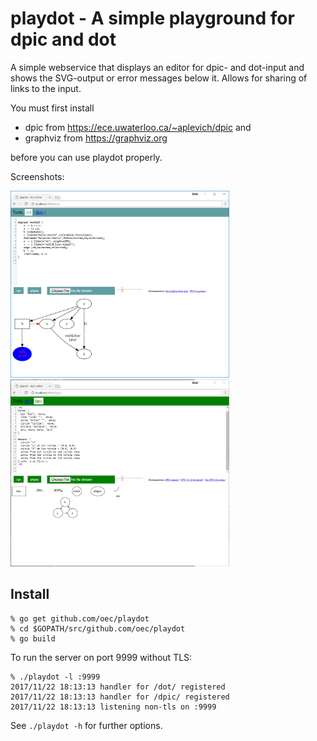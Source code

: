 # playdot - A simple playground for dpic and dot

A simple webservice that displays an editor for dpic- and dot-input and shows
the SVG-output or error messages below it.  Allows for sharing of links to the
input.

You must first install 

   * dpic from https://ece.uwaterloo.ca/~aplevich/dpic and 
   * graphviz from https://graphviz.org

before you can use playdot properly.

Screenshots:

<img src="dot.png" alt="dot screenshot" width=350px> <img src="dpic.png" alt="dpix screenshot" width=350px>

## Install

	% go get github.com/oec/playdot
	% cd $GOPATH/src/github.com/oec/playdot
	% go build

To run the server on port 9999 without TLS:

	% ./playdot -l :9999
	2017/11/22 18:13:13 handler for /dot/ registered
	2017/11/22 18:13:13 handler for /dpic/ registered
	2017/11/22 18:13:13 listening non-tls on :9999

See `./playdot -h` for further options.
